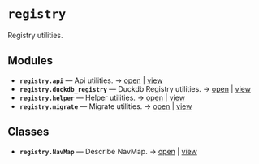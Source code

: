 # `registry`

Registry utilities.

<!-- START doctoc generated TOC please keep comment here to allow auto update -->
<!-- END doctoc generated TOC please keep comment here to allow auto update -->

## Modules

- **`registry.api`** — Api utilities. → [open](vscode://file//home/paul/kgfoundry/src/registry/api.py:1:1) | [view](https://github.com/github.com/paul-heyse/blob/00d42020723b01e0bdbe530d959bc3f75350eb3f/src/registry/api.py#L1)
- **`registry.duckdb_registry`** — Duckdb Registry utilities. → [open](vscode://file//home/paul/kgfoundry/src/registry/duckdb_registry.py:1:1) | [view](https://github.com/github.com/paul-heyse/blob/00d42020723b01e0bdbe530d959bc3f75350eb3f/src/registry/duckdb_registry.py#L1)
- **`registry.helper`** — Helper utilities. → [open](vscode://file//home/paul/kgfoundry/src/registry/helper.py:1:1) | [view](https://github.com/github.com/paul-heyse/blob/00d42020723b01e0bdbe530d959bc3f75350eb3f/src/registry/helper.py#L1)
- **`registry.migrate`** — Migrate utilities. → [open](vscode://file//home/paul/kgfoundry/src/registry/migrate.py:1:1) | [view](https://github.com/github.com/paul-heyse/blob/00d42020723b01e0bdbe530d959bc3f75350eb3f/src/registry/migrate.py#L1)

## Classes

- **`registry.NavMap`** — Describe NavMap. → [open](vscode://file//home/paul/kgfoundry/src/kgfoundry_common/navmap_types.py:32:1) | [view](https://github.com/github.com/paul-heyse/blob/00d42020723b01e0bdbe530d959bc3f75350eb3f/src/kgfoundry_common/navmap_types.py#L32-L45)
<!-- agent:readme v1 sha:00d42020723b01e0bdbe530d959bc3f75350eb3f content:a14c840ee3f7 -->
